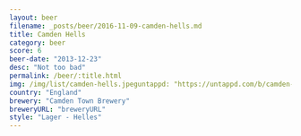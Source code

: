 ```yaml
---
layout: beer
filename: _posts/beer/2016-11-09-camden-hells.md
title: Camden Hells
category: beer
score: 6
beer-date: "2013-12-23"
desc: "Not too bad"
permalink: /beer/:title.html
img: /img/list/camden-hells.jpeguntappd: "https://untappd.com/b/camden-town-brewery-camden-hells-lager/158571"
country: "England"
brewery: "Camden Town Brewery"
breweryURL: "breweryURL"
style: "Lager - Helles"
---
```

